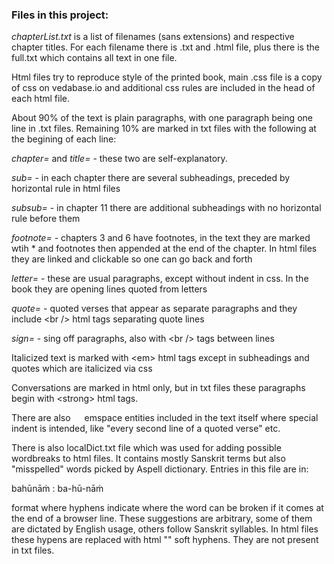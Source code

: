 ### Files in this project:

*chapterList.txt* is a list of filenames (sans extensions) and respective chapter titles. For each filename there is .txt and .html file, plus there is the full.txt which contains all text in one file.

Html files try to reproduce style of the printed book, main .css file is a copy of css on vedabase.io and additional css rules are included in the head of each html file.

About 90% of the text is plain paragraphs, with one paragraph being one line in .txt files. Remaining 10% are marked in txt files with the following at the begining of each line:

*chapter=* and *title=* - these two are self-explanatory.

*sub=* - in each chapter there are several subheadings, preceded by horizontal rule in html files

*subsub=* - in chapter 11 there are additional subheadings with no horizontal rule before them

*footnote=* - chapters 3 and 6 have footnotes, in the text they are marked wtih * and footnotes then appended at the end of the chapter. In html files they are linked and clickable so one can go back and forth

*letter=* - these are usual paragraphs, except without indent in css. In the book they are opening lines quoted from letters

*quote=* - quoted verses that appear as separate paragraphs and they include &lt;br /&gt; html tags separating quote lines

*sign=* - sing off paragraphs, also with &lt;br /&gt; tags between lines

Italicized text is marked with &lt;em&gt; html tags except in subheadings and quotes which are italicized via css

Conversations are marked in html only, but in txt files these paragraphs begin with &lt;strong&gt; html tags.

There are also &emsp; emspace entities included in the text itself where special indent is intended, like "every second line of a quoted verse" etc. 

There is also localDict.txt file which was used for adding possible wordbreaks to html files. It contains mostly Sanskrit terms but also "misspelled" words picked by Aspell dictionary. Entries in this file are in:

bahūnāṁ : ba-hū-nāṁ

format where hyphens indicate where the word can be broken if it comes at the end of a browser line. These suggestions are arbitrary, some of them are dictated by English usage, others follow Sanskrit syllables. In html files these hypens are replaced with html "&shy;" soft hyphens. They are not present in txt files.
